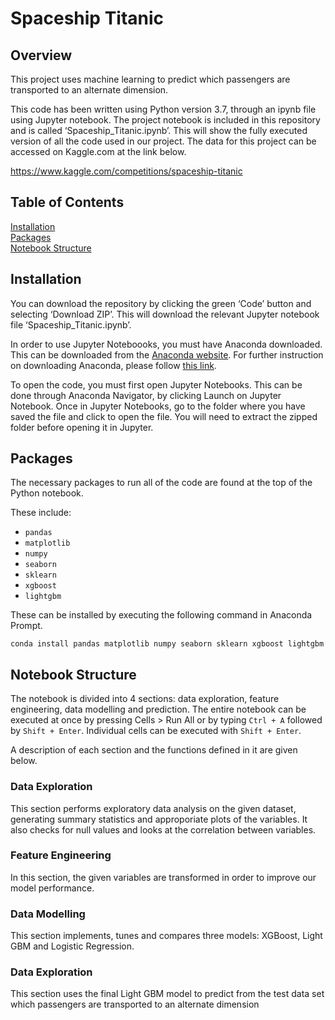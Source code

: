 # Spaceship Titanic

## Overview 
This project uses machine learning to predict which passengers are transported to an alternate dimension.

This code has been written using Python version 3.7, through an ipynb file using Jupyter notebook. The project notebook is included in this repository and is called ‘Spaceship_Titanic.ipynb’. This will show the fully executed version of all the code used in our project. The data for this project can be accessed on Kaggle.com at the link below. 

https://www.kaggle.com/competitions/spaceship-titanic


## Table of Contents
<a href="#installation">Installation</a>   
<a href="#packages">Packages</a>   
<a href="#notebook-structure">Notebook Structure</a>   


## Installation
You can download the repository by clicking the green ‘Code’ button and selecting ‘Download ZIP’. This will download the relevant Jupyter notebook file ‘Spaceship_Titanic.ipynb’.

In order to use Jupyter Noteboooks, you must have Anaconda downloaded. This can be downloaded from the <a href="https://www.anaconda.com/products/distribution">Anaconda website</a>. For further instruction on downloading Anaconda, please follow <a href="https://www.geeksforgeeks.org/how-to-install-anaconda-on-windows/">this link</a>. 

To open the code, you must first open Jupyter Notebooks. This can be done through Anaconda Navigator, by clicking Launch on Jupyter Notebook. Once in Jupyter Notebooks, go to the folder where you have saved the file and click to open the file. You will need to extract the zipped folder before opening it in Jupyter. 

## Packages

The necessary packages to run all of the code are found at the top of the Python notebook. 

These include:
- `pandas`
- `matplotlib`
- `numpy`
- `seaborn`
- `sklearn`
- `xgboost`
- `lightgbm`


These can be installed by executing the following command in Anaconda Prompt.

`conda install pandas matplotlib numpy seaborn sklearn xgboost lightgbm`


## Notebook Structure
The notebook is divided into 4 sections: data exploration, feature engineering, data modelling and prediction. The entire notebook can be executed at once by pressing Cells > Run All or by typing `Ctrl + A` followed by `Shift + Enter`. Individual cells can be executed with `Shift + Enter`.   

A description of each section and the functions defined in it are given below.

### Data Exploration
This section performs exploratory data analysis on the given dataset, generating summary statistics and approporiate plots of the variables. It also checks for null values and looks at the correlation between variables.
  
### Feature Engineering
In this section, the given variables are transformed in order to improve our model performance. 
  
### Data Modelling
This section implements, tunes and compares three models: XGBoost, Light GBM and Logistic Regression. 

### Data Exploration
This section uses the final Light GBM model to predict from the test data set which passengers are transported to an alternate dimension
